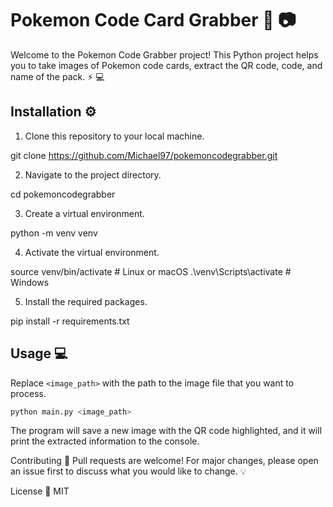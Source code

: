 # Pokemon Code Card Grabber :dragon: :camera:

Welcome to the Pokemon Code Grabber project! This Python project helps you to take images of Pokemon code cards, extract the QR code, code, and name of the pack. :zap: :computer:

## Installation :gear:

1. Clone this repository to your local machine.

git clone https://github.com/Michael97/pokemoncodegrabber.git

2. Navigate to the project directory.

cd pokemoncodegrabber

3. Create a virtual environment.

python -m venv venv

4. Activate the virtual environment.

source venv/bin/activate # Linux or macOS
.\venv\Scripts\activate # Windows


5. Install the required packages.

pip install -r requirements.txt


## Usage :computer:

Replace `<image_path>` with the path to the image file that you want to process.

```python
python main.py <image_path>
```

The program will save a new image with the QR code highlighted, and it will print the extracted information to the console.

Contributing :busts_in_silhouette:
Pull requests are welcome! For major changes, please open an issue first to discuss what you would like to change. :bulb:

License :page_with_curl:
MIT